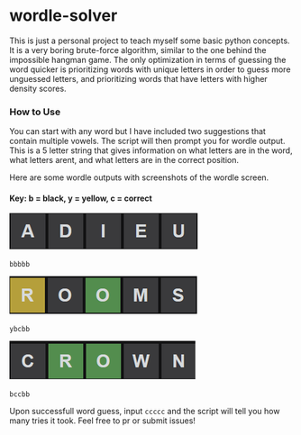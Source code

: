 # wordle-solver

This is just a personal project to teach myself some basic python concepts. It is a very boring brute-force 
algorithm, similar to the one behind the impossible hangman game. The only optimization in terms of guessing
the word quicker is prioritizing words with unique letters in order to guess more unguessed letters, 
and prioritizing words that have letters with higher density scores.

### How to Use

You can start with any word but I have included two suggestions that contain multiple vowels. The script will
then prompt you for wordle output. This is a 5 letter string that gives information on what letters are in the word,
what letters arent, and what letters are in the correct position.

Here are some wordle outputs with screenshots of the wordle screen.

#### Key: b = black, y = yellow, c = correct

![bbbbb.png](assets/bbbbb.png)

`bbbbb`

![ybcbb.png](assets/ybcbb.png)

`ybcbb`

![img.png](assets/bccbb.png)

`bccbb`

Upon successfull word guess, input `ccccc` and the script will tell you how many tries it took. Feel free to pr
or submit issues!
